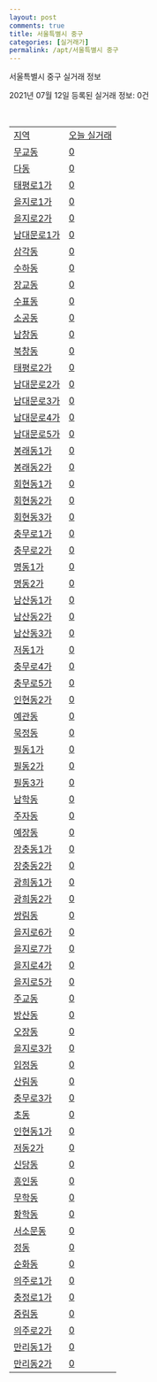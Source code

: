 ```yaml
---
layout: post
comments: true
title: 서울특별시 중구
categories: [실거래가]
permalink: /apt/서울특별시 중구
---
```


서울특별시 중구 실거래 정보

2021년 07월 12일 등록된 실거래 정보: 0건

<script type="text/javascript">
  google.charts.load('current', {'packages':['corechart']});
  google.charts.setOnLoadCallback(drawChart);

  function drawChart() {
    var data = google.visualization.arrayToDataTable([['거래일', '매매', '전월세', '전매'], ['20-07', 61, 157, 0], ['20-08', 76, 172, 2], ['20-09', 56, 178, 0], ['20-10', 73, 178, 0], ['20-11', 78, 164, 2], ['20-12', 86, 188, 2], ['21-01', 68, 182, 3], ['21-02', 61, 180, 0], ['21-03', 51, 180, 0], ['21-04', 57, 185, 2], ['21-05', 67, 160, 1], ['21-06', 34, 126, 0], ['21-07', 0, 45, 0]]);

    var options = {
      title: '최근 1년간 유형별 거래량 추이',
      legend: { position: 'bottom' }
    };

    var chart = new google.visualization.LineChart(document.getElementById('columnchart_material'));
    chart.draw(data, (options));
  }
</script>

<div id="columnchart_material" style="width: 95%; margin-left: -35px"></div>
<br>
<table class="sortable">
  <tr>
    <td><a href="#">지역</a></td>
    <td><a href="#">오늘 실거래</a></td>
  </tr>

  
  <tr class="item">
    <td><a href="서울특별시 중구 무교동">무교동</a></td>
    <td><a href="서울특별시 중구 무교동">0</a></td>
  </tr>
    

  <tr class="item">
    <td><a href="서울특별시 중구 다동">다동</a></td>
    <td><a href="서울특별시 중구 다동">0</a></td>
  </tr>
    

  <tr class="item">
    <td><a href="서울특별시 중구 태평로1가">태평로1가</a></td>
    <td><a href="서울특별시 중구 태평로1가">0</a></td>
  </tr>
    

  <tr class="item">
    <td><a href="서울특별시 중구 을지로1가">을지로1가</a></td>
    <td><a href="서울특별시 중구 을지로1가">0</a></td>
  </tr>
    

  <tr class="item">
    <td><a href="서울특별시 중구 을지로2가">을지로2가</a></td>
    <td><a href="서울특별시 중구 을지로2가">0</a></td>
  </tr>
    

  <tr class="item">
    <td><a href="서울특별시 중구 남대문로1가">남대문로1가</a></td>
    <td><a href="서울특별시 중구 남대문로1가">0</a></td>
  </tr>
    

  <tr class="item">
    <td><a href="서울특별시 중구 삼각동">삼각동</a></td>
    <td><a href="서울특별시 중구 삼각동">0</a></td>
  </tr>
    

  <tr class="item">
    <td><a href="서울특별시 중구 수하동">수하동</a></td>
    <td><a href="서울특별시 중구 수하동">0</a></td>
  </tr>
    

  <tr class="item">
    <td><a href="서울특별시 중구 장교동">장교동</a></td>
    <td><a href="서울특별시 중구 장교동">0</a></td>
  </tr>
    

  <tr class="item">
    <td><a href="서울특별시 중구 수표동">수표동</a></td>
    <td><a href="서울특별시 중구 수표동">0</a></td>
  </tr>
    

  <tr class="item">
    <td><a href="서울특별시 중구 소공동">소공동</a></td>
    <td><a href="서울특별시 중구 소공동">0</a></td>
  </tr>
    

  <tr class="item">
    <td><a href="서울특별시 중구 남창동">남창동</a></td>
    <td><a href="서울특별시 중구 남창동">0</a></td>
  </tr>
    

  <tr class="item">
    <td><a href="서울특별시 중구 북창동">북창동</a></td>
    <td><a href="서울특별시 중구 북창동">0</a></td>
  </tr>
    

  <tr class="item">
    <td><a href="서울특별시 중구 태평로2가">태평로2가</a></td>
    <td><a href="서울특별시 중구 태평로2가">0</a></td>
  </tr>
    

  <tr class="item">
    <td><a href="서울특별시 중구 남대문로2가">남대문로2가</a></td>
    <td><a href="서울특별시 중구 남대문로2가">0</a></td>
  </tr>
    

  <tr class="item">
    <td><a href="서울특별시 중구 남대문로3가">남대문로3가</a></td>
    <td><a href="서울특별시 중구 남대문로3가">0</a></td>
  </tr>
    

  <tr class="item">
    <td><a href="서울특별시 중구 남대문로4가">남대문로4가</a></td>
    <td><a href="서울특별시 중구 남대문로4가">0</a></td>
  </tr>
    

  <tr class="item">
    <td><a href="서울특별시 중구 남대문로5가">남대문로5가</a></td>
    <td><a href="서울특별시 중구 남대문로5가">0</a></td>
  </tr>
    

  <tr class="item">
    <td><a href="서울특별시 중구 봉래동1가">봉래동1가</a></td>
    <td><a href="서울특별시 중구 봉래동1가">0</a></td>
  </tr>
    

  <tr class="item">
    <td><a href="서울특별시 중구 봉래동2가">봉래동2가</a></td>
    <td><a href="서울특별시 중구 봉래동2가">0</a></td>
  </tr>
    

  <tr class="item">
    <td><a href="서울특별시 중구 회현동1가">회현동1가</a></td>
    <td><a href="서울특별시 중구 회현동1가">0</a></td>
  </tr>
    

  <tr class="item">
    <td><a href="서울특별시 중구 회현동2가">회현동2가</a></td>
    <td><a href="서울특별시 중구 회현동2가">0</a></td>
  </tr>
    

  <tr class="item">
    <td><a href="서울특별시 중구 회현동3가">회현동3가</a></td>
    <td><a href="서울특별시 중구 회현동3가">0</a></td>
  </tr>
    

  <tr class="item">
    <td><a href="서울특별시 중구 충무로1가">충무로1가</a></td>
    <td><a href="서울특별시 중구 충무로1가">0</a></td>
  </tr>
    

  <tr class="item">
    <td><a href="서울특별시 중구 충무로2가">충무로2가</a></td>
    <td><a href="서울특별시 중구 충무로2가">0</a></td>
  </tr>
    

  <tr class="item">
    <td><a href="서울특별시 중구 명동1가">명동1가</a></td>
    <td><a href="서울특별시 중구 명동1가">0</a></td>
  </tr>
    

  <tr class="item">
    <td><a href="서울특별시 중구 명동2가">명동2가</a></td>
    <td><a href="서울특별시 중구 명동2가">0</a></td>
  </tr>
    

  <tr class="item">
    <td><a href="서울특별시 중구 남산동1가">남산동1가</a></td>
    <td><a href="서울특별시 중구 남산동1가">0</a></td>
  </tr>
    

  <tr class="item">
    <td><a href="서울특별시 중구 남산동2가">남산동2가</a></td>
    <td><a href="서울특별시 중구 남산동2가">0</a></td>
  </tr>
    

  <tr class="item">
    <td><a href="서울특별시 중구 남산동3가">남산동3가</a></td>
    <td><a href="서울특별시 중구 남산동3가">0</a></td>
  </tr>
    

  <tr class="item">
    <td><a href="서울특별시 중구 저동1가">저동1가</a></td>
    <td><a href="서울특별시 중구 저동1가">0</a></td>
  </tr>
    

  <tr class="item">
    <td><a href="서울특별시 중구 충무로4가">충무로4가</a></td>
    <td><a href="서울특별시 중구 충무로4가">0</a></td>
  </tr>
    

  <tr class="item">
    <td><a href="서울특별시 중구 충무로5가">충무로5가</a></td>
    <td><a href="서울특별시 중구 충무로5가">0</a></td>
  </tr>
    

  <tr class="item">
    <td><a href="서울특별시 중구 인현동2가">인현동2가</a></td>
    <td><a href="서울특별시 중구 인현동2가">0</a></td>
  </tr>
    

  <tr class="item">
    <td><a href="서울특별시 중구 예관동">예관동</a></td>
    <td><a href="서울특별시 중구 예관동">0</a></td>
  </tr>
    

  <tr class="item">
    <td><a href="서울특별시 중구 묵정동">묵정동</a></td>
    <td><a href="서울특별시 중구 묵정동">0</a></td>
  </tr>
    

  <tr class="item">
    <td><a href="서울특별시 중구 필동1가">필동1가</a></td>
    <td><a href="서울특별시 중구 필동1가">0</a></td>
  </tr>
    

  <tr class="item">
    <td><a href="서울특별시 중구 필동2가">필동2가</a></td>
    <td><a href="서울특별시 중구 필동2가">0</a></td>
  </tr>
    

  <tr class="item">
    <td><a href="서울특별시 중구 필동3가">필동3가</a></td>
    <td><a href="서울특별시 중구 필동3가">0</a></td>
  </tr>
    

  <tr class="item">
    <td><a href="서울특별시 중구 남학동">남학동</a></td>
    <td><a href="서울특별시 중구 남학동">0</a></td>
  </tr>
    

  <tr class="item">
    <td><a href="서울특별시 중구 주자동">주자동</a></td>
    <td><a href="서울특별시 중구 주자동">0</a></td>
  </tr>
    

  <tr class="item">
    <td><a href="서울특별시 중구 예장동">예장동</a></td>
    <td><a href="서울특별시 중구 예장동">0</a></td>
  </tr>
    

  <tr class="item">
    <td><a href="서울특별시 중구 장충동1가">장충동1가</a></td>
    <td><a href="서울특별시 중구 장충동1가">0</a></td>
  </tr>
    

  <tr class="item">
    <td><a href="서울특별시 중구 장충동2가">장충동2가</a></td>
    <td><a href="서울특별시 중구 장충동2가">0</a></td>
  </tr>
    

  <tr class="item">
    <td><a href="서울특별시 중구 광희동1가">광희동1가</a></td>
    <td><a href="서울특별시 중구 광희동1가">0</a></td>
  </tr>
    

  <tr class="item">
    <td><a href="서울특별시 중구 광희동2가">광희동2가</a></td>
    <td><a href="서울특별시 중구 광희동2가">0</a></td>
  </tr>
    

  <tr class="item">
    <td><a href="서울특별시 중구 쌍림동">쌍림동</a></td>
    <td><a href="서울특별시 중구 쌍림동">0</a></td>
  </tr>
    

  <tr class="item">
    <td><a href="서울특별시 중구 을지로6가">을지로6가</a></td>
    <td><a href="서울특별시 중구 을지로6가">0</a></td>
  </tr>
    

  <tr class="item">
    <td><a href="서울특별시 중구 을지로7가">을지로7가</a></td>
    <td><a href="서울특별시 중구 을지로7가">0</a></td>
  </tr>
    

  <tr class="item">
    <td><a href="서울특별시 중구 을지로4가">을지로4가</a></td>
    <td><a href="서울특별시 중구 을지로4가">0</a></td>
  </tr>
    

  <tr class="item">
    <td><a href="서울특별시 중구 을지로5가">을지로5가</a></td>
    <td><a href="서울특별시 중구 을지로5가">0</a></td>
  </tr>
    

  <tr class="item">
    <td><a href="서울특별시 중구 주교동">주교동</a></td>
    <td><a href="서울특별시 중구 주교동">0</a></td>
  </tr>
    

  <tr class="item">
    <td><a href="서울특별시 중구 방산동">방산동</a></td>
    <td><a href="서울특별시 중구 방산동">0</a></td>
  </tr>
    

  <tr class="item">
    <td><a href="서울특별시 중구 오장동">오장동</a></td>
    <td><a href="서울특별시 중구 오장동">0</a></td>
  </tr>
    

  <tr class="item">
    <td><a href="서울특별시 중구 을지로3가">을지로3가</a></td>
    <td><a href="서울특별시 중구 을지로3가">0</a></td>
  </tr>
    

  <tr class="item">
    <td><a href="서울특별시 중구 입정동">입정동</a></td>
    <td><a href="서울특별시 중구 입정동">0</a></td>
  </tr>
    

  <tr class="item">
    <td><a href="서울특별시 중구 산림동">산림동</a></td>
    <td><a href="서울특별시 중구 산림동">0</a></td>
  </tr>
    

  <tr class="item">
    <td><a href="서울특별시 중구 충무로3가">충무로3가</a></td>
    <td><a href="서울특별시 중구 충무로3가">0</a></td>
  </tr>
    

  <tr class="item">
    <td><a href="서울특별시 중구 초동">초동</a></td>
    <td><a href="서울특별시 중구 초동">0</a></td>
  </tr>
    

  <tr class="item">
    <td><a href="서울특별시 중구 인현동1가">인현동1가</a></td>
    <td><a href="서울특별시 중구 인현동1가">0</a></td>
  </tr>
    

  <tr class="item">
    <td><a href="서울특별시 중구 저동2가">저동2가</a></td>
    <td><a href="서울특별시 중구 저동2가">0</a></td>
  </tr>
    

  <tr class="item">
    <td><a href="서울특별시 중구 신당동">신당동</a></td>
    <td><a href="서울특별시 중구 신당동">0</a></td>
  </tr>
    

  <tr class="item">
    <td><a href="서울특별시 중구 흥인동">흥인동</a></td>
    <td><a href="서울특별시 중구 흥인동">0</a></td>
  </tr>
    

  <tr class="item">
    <td><a href="서울특별시 중구 무학동">무학동</a></td>
    <td><a href="서울특별시 중구 무학동">0</a></td>
  </tr>
    

  <tr class="item">
    <td><a href="서울특별시 중구 황학동">황학동</a></td>
    <td><a href="서울특별시 중구 황학동">0</a></td>
  </tr>
    

  <tr class="item">
    <td><a href="서울특별시 중구 서소문동">서소문동</a></td>
    <td><a href="서울특별시 중구 서소문동">0</a></td>
  </tr>
    

  <tr class="item">
    <td><a href="서울특별시 중구 정동">정동</a></td>
    <td><a href="서울특별시 중구 정동">0</a></td>
  </tr>
    

  <tr class="item">
    <td><a href="서울특별시 중구 순화동">순화동</a></td>
    <td><a href="서울특별시 중구 순화동">0</a></td>
  </tr>
    

  <tr class="item">
    <td><a href="서울특별시 중구 의주로1가">의주로1가</a></td>
    <td><a href="서울특별시 중구 의주로1가">0</a></td>
  </tr>
    

  <tr class="item">
    <td><a href="서울특별시 중구 충정로1가">충정로1가</a></td>
    <td><a href="서울특별시 중구 충정로1가">0</a></td>
  </tr>
    

  <tr class="item">
    <td><a href="서울특별시 중구 중림동">중림동</a></td>
    <td><a href="서울특별시 중구 중림동">0</a></td>
  </tr>
    

  <tr class="item">
    <td><a href="서울특별시 중구 의주로2가">의주로2가</a></td>
    <td><a href="서울특별시 중구 의주로2가">0</a></td>
  </tr>
    

  <tr class="item">
    <td><a href="서울특별시 중구 만리동1가">만리동1가</a></td>
    <td><a href="서울특별시 중구 만리동1가">0</a></td>
  </tr>
    

  <tr class="item">
    <td><a href="서울특별시 중구 만리동2가">만리동2가</a></td>
    <td><a href="서울특별시 중구 만리동2가">0</a></td>
  </tr>
    


</table>


    